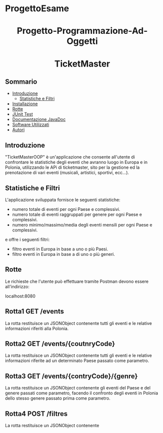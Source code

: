 # ProgettoEsame
<h1 align="center"> Progetto-Programmazione-Ad-Oggetti </h1>

<h1 align="center"> TicketMaster </h1>
 

## **Sommario**

* [Introduzione](#introduzione)
  * [Statistiche e Filtri](#statistiche-e-filtri)
* [Installazione](#installazione)
* [Rotte](#rotte)
* [JUnit Test](#junit-test)
* [Documentazione JavaDoc](#documentazione-javadoc)
* [Software Utilizzati](#software-utilizzati)
* [Autori](#autori)


## Introduzione
"TicketMasterOOP" è un'applicazione che consente all'utente di confrontare le statistiche degli eventi che avranno luogo in Europa e in Polonia, utilizzando le APi di ticketmaster, sito per la gestione ed la prenotazione di vari eventi (musicali, artistici, sportivi, ecc...).

## Statistiche e Filtri
L'applicazione sviluppata fornisce le seguenti statistiche:
* numero totale di eventi per ogni Paese e complessivi.
* numero totale di eventi raggruppati per genere per ogni Paese e complessivi.
* numero minimo/massimo/media degli eventi mensili per ogni Paese e complessivi.

e offre i seguenti filtri:
* filtro eventi in Europa in base a uno o più Paesi.
* filtro eventi in Europa in base a di uno o più generi.


## Rotte
Le richieste che l'utente può effettuare tramite Postman devono essere all'indirizzo:

localhost:8080

## Rotta1 GET /events

La rotta restituisce un JSONObject contenente tutti gli eventi e le relative informazioni riferiti alla Polonia.

## Rotta2 GET /events/{coutnryCode}

La rotta restituisce un JSONObject contenente tutti gli eventi e le relative informazioni riferite ad un determinato Paese passato come parametro.

 ## Rotta3 GET /events/{contryCode}/{genre}
 
 La rotta restituisce un JSONObject contenente gli eventi del Paese e del genere passati come parametro, facendo il confronto degli eventi in Polonia dello stesso genere passato prima come parametro.
 
 ## Rotta4 POST /filtres 
 
La rotta restituisce un JSONObject contenente 
